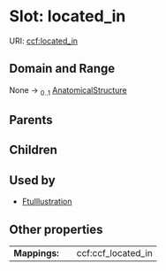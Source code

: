 
# Slot: located_in




URI: [ccf:located_in](http://purl.org/ccf/located_in)


## Domain and Range

None &#8594;  <sub>0..1</sub> [AnatomicalStructure](AnatomicalStructure.md)

## Parents


## Children


## Used by

 * [FtuIllustration](FtuIllustration.md)

## Other properties

|  |  |  |
| --- | --- | --- |
| **Mappings:** | | ccf:ccf_located_in |

